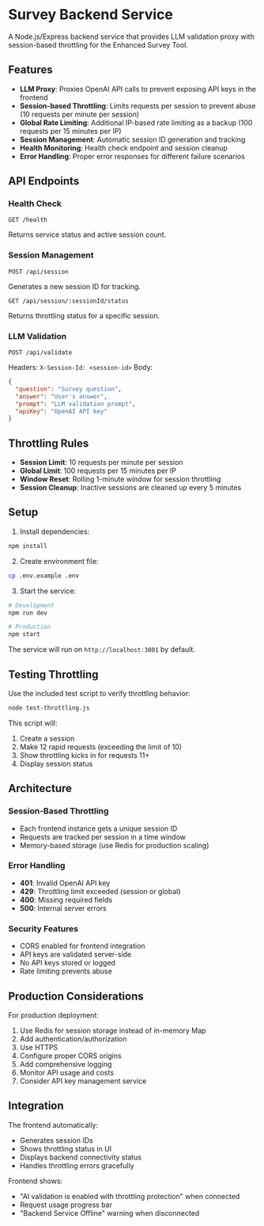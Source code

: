 # Survey Backend Service

A Node.js/Express backend service that provides LLM validation proxy with session-based throttling for the Enhanced Survey Tool.

## Features

- **LLM Proxy**: Proxies OpenAI API calls to prevent exposing API keys in the frontend
- **Session-based Throttling**: Limits requests per session to prevent abuse (10 requests per minute per session)
- **Global Rate Limiting**: Additional IP-based rate limiting as a backup (100 requests per 15 minutes per IP)
- **Session Management**: Automatic session ID generation and tracking
- **Health Monitoring**: Health check endpoint and session cleanup
- **Error Handling**: Proper error responses for different failure scenarios

## API Endpoints

### Health Check
```
GET /health
```
Returns service status and active session count.

### Session Management
```
POST /api/session
```
Generates a new session ID for tracking.

```
GET /api/session/:sessionId/status
```
Returns throttling status for a specific session.

### LLM Validation
```
POST /api/validate
```
Headers: `X-Session-Id: <session-id>`
Body:
```json
{
  "question": "Survey question",
  "answer": "User's answer", 
  "prompt": "LLM validation prompt",
  "apiKey": "OpenAI API key"
}
```

## Throttling Rules

- **Session Limit**: 10 requests per minute per session
- **Global Limit**: 100 requests per 15 minutes per IP
- **Window Reset**: Rolling 1-minute window for session throttling
- **Session Cleanup**: Inactive sessions are cleaned up every 5 minutes

## Setup

1. Install dependencies:
```bash
npm install
```

2. Create environment file:
```bash
cp .env.example .env
```

3. Start the service:
```bash
# Development
npm run dev

# Production  
npm start
```

The service will run on `http://localhost:3001` by default.

## Testing Throttling

Use the included test script to verify throttling behavior:
```bash
node test-throttling.js
```

This script will:
1. Create a session
2. Make 12 rapid requests (exceeding the limit of 10)
3. Show throttling kicks in for requests 11+
4. Display session status

## Architecture

### Session-Based Throttling
- Each frontend instance gets a unique session ID
- Requests are tracked per session in a time window
- Memory-based storage (use Redis for production scaling)

### Error Handling
- **401**: Invalid OpenAI API key
- **429**: Throttling limit exceeded (session or global)
- **400**: Missing required fields
- **500**: Internal server errors

### Security Features
- CORS enabled for frontend integration
- API keys are validated server-side
- No API keys stored or logged
- Rate limiting prevents abuse

## Production Considerations

For production deployment:
1. Use Redis for session storage instead of in-memory Map
2. Add authentication/authorization
3. Use HTTPS
4. Configure proper CORS origins
5. Add comprehensive logging
6. Monitor API usage and costs
7. Consider API key management service

## Integration

The frontend automatically:
- Generates session IDs
- Shows throttling status in UI
- Displays backend connectivity status
- Handles throttling errors gracefully

Frontend shows:
- "AI validation is enabled with throttling protection" when connected
- Request usage progress bar
- "Backend Service Offline" warning when disconnected